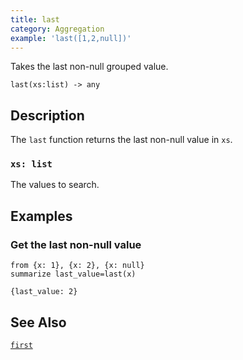 ```yaml
---
title: last
category: Aggregation
example: 'last([1,2,null])'
---
```


Takes the last non-null grouped value.

```tql
last(xs:list) -> any
```

## Description

The `last` function returns the last non-null value in `xs`.

### `xs: list`

The values to search.

## Examples

### Get the last non-null value

```tql
from {x: 1}, {x: 2}, {x: null}
summarize last_value=last(x)
```

```tql
{last_value: 2}
```

## See Also

[`first`](/reference/functions/first)
